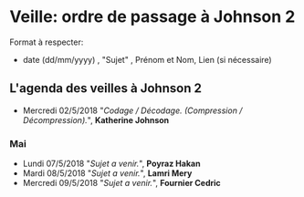 # Veille: ordre de passage à Johnson 2

Format à respecter:   
- date (dd/mm/yyyy) , "Sujet" ,  Prénom et Nom, Lien (si nécessaire)

## L'agenda des veilles à Johnson 2

- Mercredi 02/5/2018 "*Codage / Décodage. (Compression / Décompression).*", __Katherine Johnson__

### Mai

- Lundi 07/5/2018 "*Sujet a venir.*", **Poyraz Hakan**
- Mardi 08/5/2018 "*Sujet a venir.*", **Lamri Mery**
- Mercredi 09/5/2018 "*Sujet a venir.*", **Fournier Cedric**
